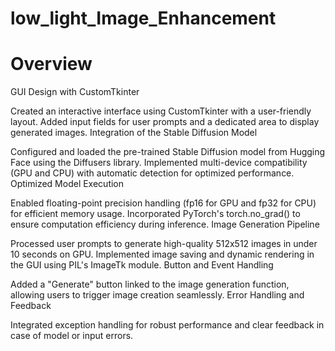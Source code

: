 # low_light_Image_Enhancement

# Overview
GUI Design with CustomTkinter

Created an interactive interface using CustomTkinter with a user-friendly layout.
Added input fields for user prompts and a dedicated area to display generated images.
Integration of the Stable Diffusion Model

Configured and loaded the pre-trained Stable Diffusion model from Hugging Face using the Diffusers library.
Implemented multi-device compatibility (GPU and CPU) with automatic detection for optimized performance.
Optimized Model Execution

Enabled floating-point precision handling (fp16 for GPU and fp32 for CPU) for efficient memory usage.
Incorporated PyTorch's torch.no_grad() to ensure computation efficiency during inference.
Image Generation Pipeline

Processed user prompts to generate high-quality 512x512 images in under 10 seconds on GPU.
Implemented image saving and dynamic rendering in the GUI using PIL's ImageTk module.
Button and Event Handling

Added a "Generate" button linked to the image generation function, allowing users to trigger image creation seamlessly.
Error Handling and Feedback

Integrated exception handling for robust performance and clear feedback in case of model or input errors.
